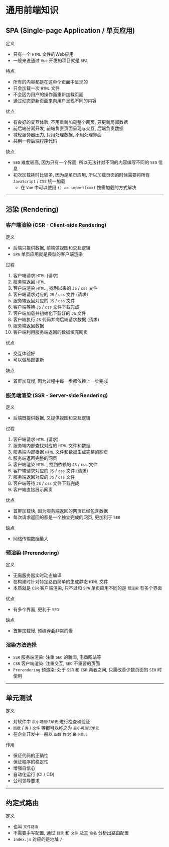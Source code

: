 # 通用前端知识



## SPA (Single-page Application / 单页应用)

定义

- 只有一个 `HTML` 文件的Web应用
- 一般来说通过 `Vue` 开发的项目就是 `SPA`

特点

- 所有的内容都是在这单个页面中呈现的
- 只会加载一次 `HTML` 文件
- 不会因为用户的操作而重新加载页面
- 通过动态更新页面来向用户呈现不同的内容

优点

- 有良好的交互体验, 不用重新加载整个网页, 只更新局部数据
- 前后端分离开发, 前端负责页面呈现与交互, 后端负责数据
- 减轻服务器压力, 只用处理数据, 不用处理界面
- 共用一套后端程序代码

缺点

- `SEO` 难度较高, 因为只有一个界面, 所以无法针对不同的内容编写不同的 `SEO` 信息
- 初次加载耗时比较多, 因为是单页应用, 所以加载页面的时候需要将所有 `JavaScript` / `CSS` 统一加载
  - 在 `Vue` 中可以使用 `() => import(xxx)` 按需加载的方式解决

---

## 渲染 (Rendering)



### 客户端渲染 (CSR - Client-side Rendering)

定义

- 后端只提供数据, 前端做视图和交互逻辑
- `SPA` 单页应用就是典型的客户端渲染

过程

1. 客户端请求 `HTML` (请求)
2. 服务端返回 `HTML`
3. 客户端渲染 `HTML` , 找到以来的 `JS` / `css` 文件
4. 客户端请求对应的 `JS` / `css` 文件 (请求)
5. 服务端返回对应的 `JS` / `css` 文件
6. 客户端等待 `JS` / `css` 文件下载完成
7. 客户端加载并初始化下载好的 `JS` 文件
8. 客户端执行 `JS` 代码并向后端请求数据 (请求)
9. 服务端返回数据
10. 客户端利用服务端返回的数据填充网页

优点

- 交互体验好
- 可以做局部更新

缺点

- 首屏加载慢, 因为过程中每一步都依赖上一步完成



### 服务端渲染 (SSR - Server-side Rendering)

定义

- 后端既提供数据, 又提供视图和交互逻辑

过程

1. 客户端请求 `HTML` (请求)
2. 服务端内部查找对应的 `HTML` 文件和数据
3. 服务端内部根据 `HTML` 文件和数据生成完整的网页
4. 服务端返回完整的网页
5. 客户端渲染 `HTML` , 找到依赖的 `JS` / `css` 文件
6. 客户端请求对应的 `JS` / `css` 文件 (请求)
7. 服务端返回对应的 `JS` / `css` 文件
8. 客户端等待 `JS` / `css` 文件下载完成
9. 客户端直接展示网页

优点

- 首屏加载快, 因为服务端返回的网页已经包含数据
- 每次请求返回的都是一个独立完成的网页, 更加利于 `SEO`

缺点

- 网络传输数据量大



### 预渲染 (Prerendering)

定义

- 无需服务器实时动态编译
- 在构建时针对特定路由简单的生成静态 `HTML` 文件
- 本质就是 `CSR` 客户端渲染, 只不过和 `SPA` 单页应用不同的是 `预渲染` 有多个界面

优点

- 有多个界面, 更利于 `SEO`

缺点

- 首屏加载慢, 预编译会非常的慢



### 渲染方法选择

- `SSR` 服务端渲染: 注重 `SEO` 的新闻, 电商网站等
- `CSR` 客户端渲染: 注重交互, `SEO` 不重要的页面
- `Prerendering` 预渲染: 处于 `SSR` 和 `CSR` 两者之间, 只需改善少数页面的 `SEO` 时使用

---

## 单元测试

定义

- 对软件中 `最小可测试单元` 进行检查和验证
- `函数` / `类` / `文件` 等都可以称之为 `最小可测试单元`
- 在企业开发中一般以 `函数` 作为 `最小单元`

作用

- 保证代码的正确性
- 保证程序的稳定性
- 增强自信心
- 自动化运行 (CI / CD)
- 公司领导要求

---

## 约定式路由

定义

- 也叫 `文件路由`
- 不需要手写配置, 通过 `目录` 和 `文件` 及其 `命名` 分析出路由配置
- `index.js` 对应的是地址 `/`















